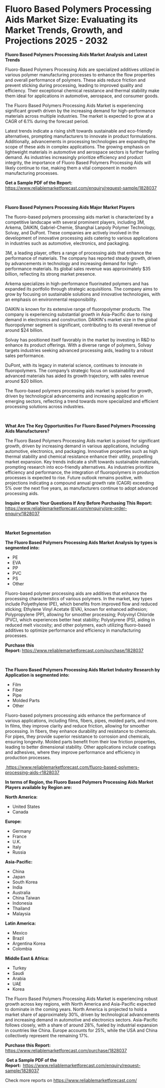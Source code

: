 <p><h1>Fluoro Based Polymers Processing Aids Market Size: Evaluating its Market Trends, Growth, and Projections 2025 - 2032</h1></p><p><strong>Fluoro Based Polymers Processing Aids Market Analysis and Latest Trends</strong></p>
<p><p>Fluoro-Based Polymers Processing Aids are specialized additives utilized in various polymer manufacturing processes to enhance the flow properties and overall performance of polymers. These aids reduce friction and prevent sticking during processing, leading to improved quality and efficiency. Their exceptional chemical resistance and thermal stability make them ideal for applications in automotive, aerospace, and consumer goods.</p><p>The Fluoro Based Polymers Processing Aids Market is experiencing significant growth driven by the increasing demand for high-performance materials across multiple industries. The market is expected to grow at a CAGR of 6.1% during the forecast period. </p><p>Latest trends indicate a rising shift towards sustainable and eco-friendly alternatives, prompting manufacturers to innovate in product formulations. Additionally, advancements in processing technologies are expanding the scope of these aids in complex applications. The growing emphasis on lightweight materials in automotive and aerospace sectors is further fueling demand. As industries increasingly prioritize efficiency and product integrity, the importance of Fluoro Based Polymers Processing Aids will likely continue to rise, making them a vital component in modern manufacturing processes.</p></p>
<p><strong>Get a Sample PDF of the Report:&nbsp;</strong> <a href="https://www.reliablemarketforecast.com/enquiry/request-sample/1828037?utm_campaign=3344&utm_medium=2&utm_source=Github&utm_content=ia&utm_term=03042025&utm_id=fluoro-based-polymers-processing-aids">https://www.reliablemarketforecast.com/enquiry/request-sample/1828037</a></p>
<p>&nbsp;</p>
<p><strong>Fluoro Based Polymers Processing Aids Major Market Players</strong></p>
<p><p>The fluoro-based polymers processing aids market is characterized by a competitive landscape with several prominent players, including 3M, Arkema, DAIKIN, Gabriel-Chemie, Shanghai Lanpoly Polymer Technology, Solvay, and DuPont. These companies are actively involved in the development of innovative processing aids catering to various applications in industries such as automotive, electronics, and packaging.</p><p>3M, a leading player, offers a range of processing aids that enhance the performance of materials. The company has reported steady growth, driven by advancements in technology and increasing demand for high-performance materials. Its global sales revenue was approximately $35 billion, reflecting its strong market presence.</p><p>Arkema specializes in high-performance fluorinated polymers and has expanded its portfolio through strategic acquisitions. The company aims to grow by focusing on sustainable solutions and innovative technologies, with an emphasis on environmental responsibility.</p><p>DAIKIN is known for its extensive range of fluoropolymer products. The company is experiencing substantial growth in Asia-Pacific due to rising demand in electronics and construction. DAIKIN's market size in the global fluoropolymer segment is significant, contributing to its overall revenue of around $24 billion.</p><p>Solvay has positioned itself favorably in the market by investing in R&D to enhance its product offerings. With a diverse range of polymers, Solvay targets industries seeking advanced processing aids, leading to a robust sales performance.</p><p>DuPont, with its legacy in material science, continues to innovate in fluoropolymers. The company’s strategic focus on sustainability and advanced materials has aided its growth trajectory, with sales revenue around $20 billion.</p><p>The fluoro-based polymers processing aids market is poised for growth, driven by technological advancements and increasing application in emerging sectors, reflecting a trend towards more specialized and efficient processing solutions across industries.</p></p>
<p>&nbsp;</p>
<p><strong>What Are The Key Opportunities For Fluoro Based Polymers Processing Aids Manufacturers?</strong></p>
<p><p>The Fluoro Based Polymers Processing Aids market is poised for significant growth, driven by increasing demand in various applications, including automotive, electronics, and packaging. Innovative properties such as high thermal stability and chemical resistance enhance their utility, propelling market expansion. Key trends indicate a shift towards sustainable materials, prompting research into eco-friendly alternatives. As industries prioritize efficiency and performance, the integration of fluoropolymers in production processes is expected to rise. Future outlook remains positive, with projections indicating a compound annual growth rate (CAGR) exceeding 5% over the next five years, as manufacturers continue to adopt advanced processing aids.</p></p>
<p><strong>Inquire or Share Your Questions If Any Before Purchasing This Report:</strong> <a href="https://www.reliablemarketforecast.com/enquiry/pre-order-enquiry/1828037?utm_campaign=3344&utm_medium=2&utm_source=Github&utm_content=ia&utm_term=03042025&utm_id=fluoro-based-polymers-processing-aids">https://www.reliablemarketforecast.com/enquiry/pre-order-enquiry/1828037</a></p>
<p>&nbsp;</p>
<p><strong>Market Segmentation</strong></p>
<p><strong>The Fluoro Based Polymers Processing Aids Market Analysis by types is segmented into:</strong></p>
<p><ul><li>PE</li><li>EVA</li><li>PP</li><li>PVC</li><li>PS</li><li>Other</li></ul></p>
<p><p>Fluoro-based polymer processing aids are additives that enhance the processing characteristics of various polymers. In the market, key types include Polyethylene (PE), which benefits from improved flow and reduced sticking; Ethylene Vinyl Acetate (EVA), known for enhanced adhesion; Polypropylene (PP), allowing for smoother processing; Polyvinyl Chloride (PVC), which experiences better heat stability; Polystyrene (PS), aiding in reduced melt viscosity; and other polymers, each utilizing fluoro-based additives to optimize performance and efficiency in manufacturing processes.</p></p>
<p><strong>Purchase this Report:&nbsp;</strong><a href="https://www.reliablemarketforecast.com/purchase/1828037?utm_campaign=3344&utm_medium=2&utm_source=Github&utm_content=ia&utm_term=03042025&utm_id=fluoro-based-polymers-processing-aids">https://www.reliablemarketforecast.com/purchase/1828037</a></p>
<p>&nbsp;</p>
<p><strong>The Fluoro Based Polymers Processing Aids Market Industry Research by Application is segmented into:</strong></p>
<p><ul><li>Film</li><li>Fiber</li><li>Pipe</li><li>Molded Parts</li><li>Other</li></ul></p>
<p><p>Fluoro-based polymers processing aids enhance the performance of various applications, including films, fibers, pipes, molded parts, and more. In films, they improve clarity and reduce friction, allowing for smoother processing. In fibers, they enhance durability and resistance to chemicals. For pipes, they provide superior resistance to corrosion and chemicals, ensuring longevity. Molded parts benefit from their low friction properties, leading to better dimensional stability. Other applications include coatings and adhesives, where they improve performance and efficiency in production processes.</p></p>
<p><a href="https://www.reliablemarketforecast.com/fluoro-based-polymers-processing-aids-r1828037?utm_campaign=3344&utm_medium=2&utm_source=Github&utm_content=ia&utm_term=03042025&utm_id=fluoro-based-polymers-processing-aids">&nbsp;https://www.reliablemarketforecast.com/fluoro-based-polymers-processing-aids-r1828037</a></p>
<p><strong>In terms of Region, the Fluoro Based Polymers Processing Aids Market Players available by Region are:</strong></p>
<p>
    <p> <strong> North America: </strong>
        <ul>
            <li>United States</li>
            <li>Canada</li>
        </ul>
        </p> 
    <p> <strong> Europe: </strong>
        <ul>
            <li>Germany</li>
            <li>France</li>
            <li>U.K.</li>
            <li>Italy</li>
            <li>Russia</li>
        </ul>
        </p> 
    <p> <strong> Asia-Pacific: </strong>
        <ul>
            <li>China</li>
            <li>Japan</li>
            <li>South Korea</li>
            <li>India</li>
            <li>Australia</li>
            <li>China Taiwan</li>
            <li>Indonesia</li>
            <li>Thailand</li>
            <li>Malaysia</li>
        </ul>
        </p> 
    <p> <strong> Latin America: </strong>
        <ul>
            <li>Mexico</li>
            <li>Brazil</li>
            <li>Argentina Korea</li>
            <li>Colombia</li>
        </ul>
        </p> 
    <p> <strong> Middle East & Africa: </strong>
        <ul>
            <li>Turkey</li>
            <li>Saudi</li>
            <li>Arabia</li>
            <li>UAE</li>
            <li>Korea</li>
        </ul>
    </p>
    </p>
<p><p>The Fluoro Based Polymers Processing Aids Market is experiencing robust growth across key regions, with North America and Asia-Pacific expected to dominate in the coming years. North America is projected to hold a market share of approximately 30%, driven by technological advancements and increasing demand in automotive and electronics sectors. Asia-Pacific follows closely, with a share of around 28%, fueled by industrial expansion in countries like China. Europe accounts for 25%, while the USA and China collectively represent the remaining 17%.</p></p>
<p><strong>Purchase this Report: </strong><a href="https://www.reliablemarketforecast.com/purchase/1828037?utm_campaign=3344&utm_medium=2&utm_source=Github&utm_content=ia&utm_term=03042025&utm_id=fluoro-based-polymers-processing-aids">https://www.reliablemarketforecast.com/purchase/1828037</a></p>
<p>&nbsp;<strong>Get a Sample PDF of the Report:&nbsp;&nbsp;</strong><a href="https://www.reliablemarketforecast.com/enquiry/request-sample/1828037?utm_campaign=3344&utm_medium=2&utm_source=Github&utm_content=ia&utm_term=03042025&utm_id=fluoro-based-polymers-processing-aids">https://www.reliablemarketforecast.com/enquiry/request-sample/1828037</a></p>
<p><strong></strong></p>
<p>Check more reports on <a href="https://www.reliablemarketforecast.com/?utm_campaign=3344&utm_medium=2&utm_source=Github&utm_content=ia&utm_term=03042025&utm_id=fluoro-based-polymers-processing-aids">https://www.reliablemarketforecast.com/</a></p>
